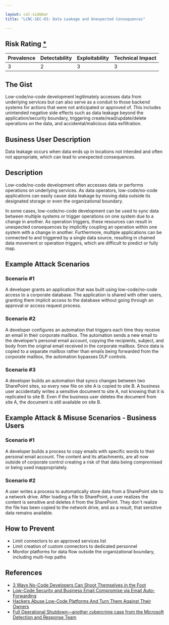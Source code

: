 ```yaml
---

layout: col-sidebar
title: "LCNC-SEC-03: Data Leakage and Unexpected Consequences"

---
```


## Risk Rating [*](https://owasp.org/www-project-top-ten/2017/Note_About_Risks)

| Prevalence | Detectability | Exploitability | Technical Impact |
| --- | --- | --- | --- |
| 3 | 2 | 3 | 3 |

## The Gist

Low-code/no-code development legitimately accesses data from underlying services but can also serve as a conduit to those backend systems for actions that were not anticipated or approved of. 
This includes unintended negative side effects such as data leakage beyond the application/security boundary, triggering create/read/update/delete operations on the data, and accidental/malicious data exfiltration.

## Business User Description

Data leakage occurs when data ends up in locations not intended and often not appropriate, which can lead to unexpected consequences.

## Description

Low-code/no-code development often accesses data or performs operations on underlying services. 
As data operators, low-code/no-code applications can easily cause data leakage by moving data outside its designated storage or even the organizational boundary.

In some cases, low-code/no-code development can be used to sync data between multiple systems or trigger operations on one system due to a change in another. 
As operation triggers, these resources can result in unexpected consequences by implicitly coupling an operation within one system with a change in another. 
Furthermore, multiple applications can be connected to and triggered by a single data source, resulting in chained data movement or operation triggers, which are difficult to predict or fully map.

## Example Attack Scenarios

### Scenario #1

A developer grants an application that was built using low-code/no-code access to a corporate database. 
The application is shared with other users, granting them implicit access to the database without going through an approval or access request process.

### Scenario #2

A developer configures an automation that triggers each time they receive an email in their corporate mailbox. 
The automation sends a new email to the developer’s personal email account, copying the recipients, subject, and body from the original email received in the corporate mailbox. 
Since data is copied to a separate mailbox rather than emails being forwarded from the corporate mailbox, the automation bypasses DLP controls.

### Scenario #3

A developer builds an automation that syncs changes between two SharePoint sites, so every new file on site A is copied to site B. 
A business user accidentally writes a sensitive document to site A, not knowing that it is replicated to site B. 
Even if the business user deletes the document from site A, the document is still available on site B.

## Example Attack & Misuse Scenarios - Business Users

### Scenario #1

A developer builds a process to copy emails with specific words to their personal email account. The content and its attachments, are all now outside of corporate control creating a risk of that data being compromised or being used inappropriately.

### Scenario #2

A user writes a process to automatically store data from a SharePoint site to a network drive. After loading a file to SharePoint, a user realizes the content is sensitive and deletes it from the SharePoint. They don't realize the file has been copied to the network drive, and as a result, that sensitive data remains available.

## How to Prevent

- Limit connectors to an approved services list
- Limit creation of custom connectors to dedicated personnel
- Monitor platforms for data flow outside the organizational boundary, including multi-hop paths

## References

- [3 Ways No-Code Developers Can Shoot Themselves in the Foot](https://www.darkreading.com/dr-tech/3-ways-no-code-developers-can-shoot-themselves-in-the-foot)
- [Low-Code Security and Business Email Compromise via Email Auto-Forwarding](https://www.zenity.io/blog/low-code-security-and-business-email-compromise-via-email-auto-forwarding/)
- [Hackers Abuse Low-Code Platforms And Turn Them Against Their Owners](https://www.zenity.io/blog/hackers-abuse-low-code-platforms-and-turn-them-against-their-owners/)
- [Full Operational Shutdown—another cybercrime case from the Microsoft Detection and Response Team](https://www.microsoft.com/en-us/security/blog/2020/04/02/full-operational-shutdown-another-cybercrime-case-microsoft-detection-and-response-team/)
